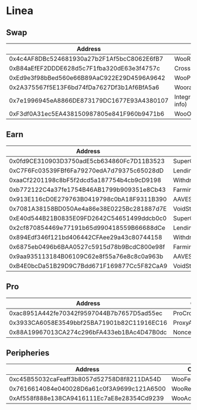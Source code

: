 # Linea

## Swap

<table><thead><tr><th width="463">Address</th><th>Contract</th></tr></thead><tbody><tr><td>0x4c4AF8DBc524681930a27b2F1Af5bcC8062E6fB7</td><td>WooRouterV2</td></tr><tr><td>0xB84aEfEF2DDDE628d5c7F1fba320dE63e3f4757c</td><td>CrossswapRouterv5</td></tr><tr><td>0xEd9e3f98bBed560e66B89AaC922E29D4596A9642</td><td>WooPPV2</td></tr><tr><td>0x2A375567f5E13F6bd74fDa7627Df3b1Af6BfA5a6</td><td>WooracleV2.1</td></tr><tr><td>0x7e1996945eA8866DE873179DC1677E93A4380107</td><td>IntegrationHelper(token info)</td></tr><tr><td>0xF3df0A31ec5EA438150987805e841F960b9471b6</td><td>WooOFT</td></tr></tbody></table>

## Earn

<table><thead><tr><th width="634">Address</th><th>Contract</th></tr></thead><tbody><tr><td>0x0fd9CE310903D3750adE5cb634860Fc7D11B3523</td><td>SuperChargerVault_USDC</td></tr><tr><td>0xC7F6Fc03539FBf6Fa79270edA7d79375c65028dD</td><td>LendingManager_USDC</td></tr><tr><td>0xaaCf2201198c8bF5f2dcd5a187754b4cb9cD9198</td><td>WithdrawManager_USDC</td></tr><tr><td>0xb772122C4a37fe1754B46AB1799b909351e8Cb43</td><td>FarmingVault_USDC</td></tr><tr><td>0x913E116cD0E279763B0419798c0bA18F9311B390</td><td>AAVEStrategy_USDC</td></tr><tr><td>0x7081A38158BD050Ae4a86e38E0225Bc281887d7E</td><td>VoidStrategy_USDC</td></tr><tr><td>0xE40d544B21B0835E09FD2642C54651499ddcb0c0</td><td>SuperChargerVault_ETH</td></tr><tr><td>0x2cf870854469e77191b65d990418559B66688dCe</td><td>LendingManager_ETH</td></tr><tr><td>0x894Edf346f121bd406442CFAee29a43c80744158</td><td>WithdrawManager_ETH</td></tr><tr><td>0x6875eb0496b6BAA0527c5915d78b9BcdC800e98f</td><td>FarmingVault_ETH</td></tr><tr><td>0x9aa935113184B06109C62e8f55a76e8c8c0a963b</td><td>AAVEStrategy_ETH</td></tr><tr><td>0xB4E0bcDa51B29D9C7Bdd671F169877Cc5F82CaA9</td><td>VoidStrategy_ETH</td></tr></tbody></table>

## Pro

<table><thead><tr><th width="470">Address</th><th>Contract</th></tr></thead><tbody><tr><td>0xac8951A442fe70342f9597044B7b7657D5ad55ec</td><td>ProCrossChainRouter</td></tr><tr><td>0x3933CA6058E3549bbf25BA71901b82C11916EC16</td><td>ProxyAdmin</td></tr><tr><td>0x88A19967013CA274c296bFA433eb1BAc4D47B0dc</td><td>NonceCounter</td></tr></tbody></table>

## Peripheries

<table><thead><tr><th width="474">Address</th><th>Contract</th></tr></thead><tbody><tr><td>0xc45B55032caFeaff3b8057d52758D8f8211DA54D</td><td>WooFeeManager</td></tr><tr><td>0x7616614084e040028D6a61c0f3A9699c121A6500</td><td>WooRebateManager</td></tr><tr><td>0xAf558f888e138CA9416111Ec7aE8e28354Cd9239</td><td>WooAccessManager</td></tr></tbody></table>
